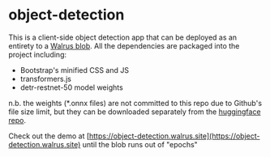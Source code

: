 # object-detection

This is a client-side object detection app that can be deployed as an entirety to a [Walrus blob](https://www.walrus.xyz). All the dependencies are packaged into the project including:

- Bootstrap's minified CSS and JS
- transformers.js
- detr-restnet-50 model weights

n.b. the weights (*.onnx files) are not committed to this repo due to Github's file size limit, but they can be downloaded separately from the [huggingface repo](https://huggingface.co/Xenova/detr-resnet-50/tree/main).

Check out the demo at [https://object-detection.walrus.site](https://object-detection.walrus.site) until the blob runs out of "epochs"